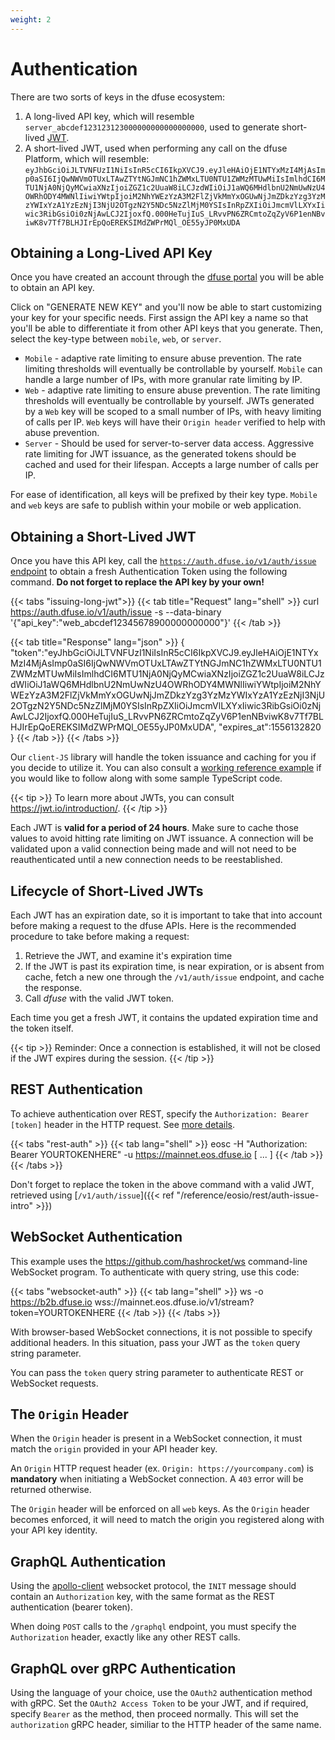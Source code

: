 ```yaml
---
weight: 2
---
```


# Authentication

There are two sorts of keys in the dfuse ecosystem:

1. A long-lived API key, which will resemble `server_abcdef123123123000000000000000000`, used to generate short-lived <a href="https://jwt.io/" title="JSON Web Tokens">JWT</a>.
2. A short-lived JWT, used when performing any call on the dfuse Platform, which will resemble: `eyJhbGciOiJLTVNFUzI1NiIsInR5cCI6IkpXVCJ9.eyJleHAiOjE1NTYxMzI4MjAsImp0aSI6IjQwNWVmOTUxLTAwZTYtNGJmNC1hZWMxLTU0NTU1ZWMzMTUwMiIsImlhdCI6MTU1NjA0NjQyMCwiaXNzIjoiZGZ1c2UuaW8iLCJzdWIiOiJ1aWQ6MHdlbnU2NmUwNzU4OWRhODY4MWNlIiwiYWtpIjoiM2NhYWEzYzA3M2FlZjVkMmYxOGUwNjJmZDkzYzg3YzMzYWIxYzA1YzEzNjI3NjU2OTgzN2Y5NDc5NzZlMjM0YSIsInRpZXIiOiJmcmVlLXYxIiwic3RibGsiOi0zNjAwLCJ2IjoxfQ.000HeTujIuS_LRvvPN6ZRCmtoZqZyV6P1enNBviwK8v7Tf7BLHJIrEpQoEREKSIMdZWPrMQl_OE55yJP0MxUDA`

## Obtaining a Long-Lived API Key

Once you have created an account through the <a href="https://app.dfuse.io" title="dfuse API Portal">dfuse portal</a> you will be able to obtain an API key. 

Click on "GENERATE NEW KEY" and you'll now be able to start customizing your key for your specific needs.
First assign the API key a name so that you'll be able to differentiate it from other API keys that you generate.
Then, select the key-type between `mobile`, `web`, or `server`.
  * `Mobile` - adaptive rate limiting to ensure abuse prevention. The rate limiting thresholds will eventually be controllable by yourself. `Mobile` can handle a large number of IPs, with more granular rate limiting by IP.
  * `Web` - adaptive rate limiting to ensure abuse prevention. The rate limiting thresholds will eventually be controllable by yourself. JWTs generated by a `Web` key will be scoped to a small number of IPs, with heavy limiting of calls per IP. `Web` keys will have their `Origin header` verified to help with abuse prevention.
  * `Server` - Should be used for server-to-server data access. Aggressive rate limiting for JWT issuance, as the generated tokens should be cached and used for their lifespan. Accepts a large number of calls per IP.
  
For ease of identification, all keys will be prefixed by their key type. `Mobile` and `web` keys are safe to publish within your mobile or web application.

## Obtaining a Short-Lived JWT

Once you have this API key, call the [`https://auth.dfuse.io/v1/auth/issue` endpoint](#post-v1-auth-issue) to obtain a fresh Authentication Token using the following command. **Do not forget to replace the API key by your own!**

{{< tabs "issuing-long-jwt">}}
{{< tab title="Request" lang="shell" >}}
curl https://auth.dfuse.io/v1/auth/issue -s --data-binary '{"api_key":"web_abcdef12345678900000000000"}'
{{< /tab >}}

{{< tab title="Response" lang="json" >}}
{       
  "token":"eyJhbGciOiJLTVNFUzI1NiIsInR5cCI6IkpXVCJ9.eyJleHAiOjE1NTYxMzI4MjAsImp0aSI6IjQwNWVmOTUxLTAwZTYtNGJmNC1hZWMxLTU0NTU1ZWMzMTUwMiIsImlhdCI6MTU1NjA0NjQyMCwiaXNzIjoiZGZ1c2UuaW8iLCJzdWIiOiJ1aWQ6MHdlbnU2NmUwNzU4OWRhODY4MWNlIiwiYWtpIjoiM2NhYWEzYzA3M2FlZjVkMmYxOGUwNjJmZDkzYzg3YzMzYWIxYzA1YzEzNjI3NjU2OTgzN2Y5NDc5NzZlMjM0YSIsInRpZXIiOiJmcmVlLXYxIiwic3RibGsiOi0zNjAwLCJ2IjoxfQ.000HeTujIuS_LRvvPN6ZRCmtoZqZyV6P1enNBviwK8v7Tf7BLHJIrEpQoEREKSIMdZWPrMQl_OE55yJP0MxUDA",
  "expires_at":1556132820
}
{{< /tab >}}
{{< /tabs >}}

Our `client-JS` library will handle the token issuance and caching for you if you decide to utilize it. You can also consult a <a href="https://github.com/dfuse-io/client-js/blob/master/examples/reference/auth-issue.ts" title="JWT Issuance Example">working reference example</a> if you would like to follow along with some sample TypeScript code.

{{< tip >}}
To learn more about JWTs, you can consult <https://jwt.io/introduction/>.
{{< /tip >}}

Each JWT is **valid for a period of 24 hours**. Make sure to cache those values to avoid hitting rate limiting on JWT issuance. A connection will be validated upon a valid connection being made and will not need to be reauthenticated until a new connection needs to be reestablished. 

## Lifecycle of Short-Lived JWTs

Each JWT has an expiration date, so it is important to take that into account before making a request to the dfuse APIs. Here is the recommended procedure to take before making a request:

1. Retrieve the JWT, and examine it's expiration time
1. If the JWT is past its expiration time, is near expiration, or is absent from cache, fetch a new one through the `/v1/auth/issue` endpoint, and cache the response.
1. Call _dfuse_ with the valid JWT token.

Each time you get a fresh JWT, it contains the updated expiration time and the token itself.

{{< tip >}}
Reminder: Once a connection is established, it will not be closed if the JWT expires during the session.
{{< /tip >}}

## REST Authentication

To achieve authentication over REST, specify the `Authorization: Bearer [token]` header in the HTTP request. See [more details](https://developer.mozilla.org/en-US/docs/Web/HTTP/Headers/Authorization).

{{< tabs "rest-auth" >}}
{{< tab lang="shell" >}}
eosc -H "Authorization: Bearer YOURTOKENHERE" -u https://mainnet.eos.dfuse.io [ ... ]
{{< /tab >}}
{{< /tabs >}}

Don't forget to replace the token in the above command with a valid JWT, retrieved using [`/v1/auth/issue`]({{< ref "/reference/eosio/rest/auth-issue-intro" >}})

## WebSocket Authentication

This example uses the <https://github.com/hashrocket/ws> command-line WebSocket program. To authenticate with query string, use this code:

{{< tabs "websocket-auth" >}}
{{< tab lang="shell" >}}
ws -o https://b2b.dfuse.io wss://mainnet.eos.dfuse.io/v1/stream?token=YOURTOKENHERE
{{< /tab >}}
{{< /tabs >}}

With browser-based WebSocket connections, it is not possible to specify additional headers. In this situation, pass your JWT as the `token` query string parameter.

You can pass the `token` query string parameter to authenticate REST or WebSocket requests.

## The `Origin` Header

When the `Origin` header is present in a WebSocket connection, it must match the `origin` provided in your API header key.

An `Origin` HTTP request header (ex. `Origin: https://yourcompany.com`) is **mandatory** when initiating a WebSocket connection. A `403` error will be returned otherwise.

The `Origin` header will be enforced on all `web` keys. As the `Origin` header becomes enforced, it will need to match the origin you registered along with your API key identity.

## GraphQL Authentication

Using the [apollo-client](https://www.apollographql.com/docs/react/) websocket protocol, the `INIT` message should contain an `Authorization` key, with the same format as the REST authentication (bearer token).

When doing `POST` calls to the `/graphql` endpoint, you must specify the `Authorization` header, exactly like any other REST calls.

## GraphQL over gRPC Authentication

Using the language of your choice, use the `OAuth2` authentication method with gRPC. Set the `OAuth2 Access Token` to be your JWT, and if required, specify `Bearer` as the method, then proceed normally. This will set the `authorization` gRPC header, similiar to the HTTP header of the same name.
